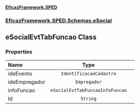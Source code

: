 #### [EficazFramework.SPED](EficazFrameworkSPED.md 'EficazFramework SPED')
### [EficazFramework.SPED.Schemas.eSocial](EficazFramework.SPED.Schemas.eSocial.md 'EficazFramework.SPED.Schemas.eSocial')

## eSocialEvtTabFuncao Class
### Properties

| Name | Type | |
| :--- | :---: | :--- |
| ideEvento | `IdentificacaoCadastro` |  |
| ideEmpregador | `Empregador` |  |
| infoFuncao | `eSocialEvtTabFuncaoInfoFuncao` |  |
| Id | `String` |  |

